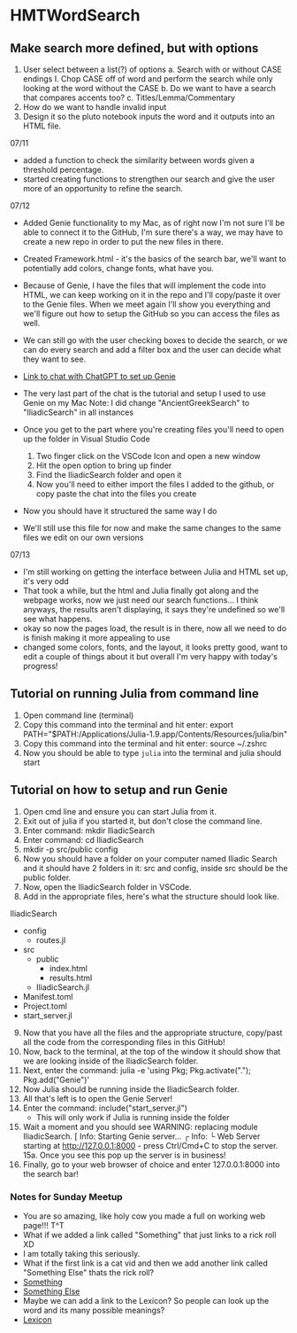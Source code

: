 # HMTWordSearch

## Make search more defined, but with options
1. User select between a list(?) of options
    a. Search with or without CASE endings
        I. Chop CASE off of word and perform the search while only looking at the word without the CASE
    b. Do we want to have a search that compares accents too?
    c. Titles/Lemma/Commentary
2. How do we want to handle invalid input
3. Design it so the pluto notebook inputs the word and it outputs into an HTML file.

07/11
- added a function to check the similarity between words given a threshold percentage.
- started creating functions to strengthen our search and give the user more of an opportunity to refine the search.

07/12
- Added Genie functionality to my Mac, as of right now I'm not sure I'll be able to connect it to the GitHub, I'm sure there's a way, we may have to create a new repo in order to put the new files in there. 
- Created Framework.html - it's the basics of the search bar, we'll want to potentially add colors, change fonts, what have you.
- Because of Genie, I have the files that will implement the code into HTML, we can keep working on it in the repo and I'll copy/paste it over to the Genie files. When we meet again I'll show you everything and we'll figure out how to setup the GitHub so you can access the files as well.
- We can still go with the user checking boxes to decide the search, or we can do every search and add a filter box and the user can decide what they want to see.

- [Link to chat with ChatGPT to set up Genie](https://chatgpt.com/share/44bb1118-f5d7-42be-ba6b-3813b28d85f4)
- The very last part of the chat is the tutorial and setup I used to use Genie on my Mac
    Note: I did change "AncientGreekSearch" to "IliadicSearch" in all instances
- Once you get to the part where you're creating files you'll need to open up the folder in Visual Studio Code
    1. Two finger click on the VSCode Icon and open a new window
    2. Hit the open option to bring up finder
    3. Find the IliadicSearch folder and open it
    4. Now you'll need to either import the files I added to the github, or copy paste the chat into the files you create
- Now you should have it structured the same way I do
- We'll still use this file for now and make the same changes to the same files we edit on our own versions

07/13
- I'm still working on getting the interface between Julia and HTML set up, it's very odd
- That took a while, but the html and Julia finally got along and the webpage works, now we just need our search functions... I think anyways, the results aren't displaying, it says they're undefined so we'll see what happens.
- okay so now the pages load, the result is in there, now all we need to do is finish making it more appealing to use
- changed some colors, fonts, and the layout, it looks pretty good, want to edit a couple of things about it but overall I'm very happy with today's progress!

## Tutorial on running Julia from command line
1. Open command line (terminal)
2. Copy this command into the terminal and hit enter: export PATH="$PATH:/Applications/Julia-1.9.app/Contents/Resources/julia/bin"
3. Copy this command into the terminal and hit enter: source ~/.zshrc
4. Now you should be able to type `julia` into the terminal and julia should start

## Tutorial on how to setup and run Genie
1. Open cmd line and ensure you can start Julia from it. 
2. Exit out of julia if you started it, but don't close the command line.
3. Enter command: mkdir IliadicSearch
4. Enter command: cd IliadicSearch
5. mkdir -p src/public config
6. Now you should have a folder on your computer named Iliadic Search and it should have 2 folders in it: src and config, inside src should be the public folder. 
7. Now, open the IliadicSearch folder in VSCode.
8. Add in the appropriate files, here's what the structure should look like.

IliadicSearch
- config
    - routes.jl
- src
    - public
        - index.html
        - results.html
    - IliadicSearch.jl
- Manifest.toml
- Project.toml
- start_server.jl

9. Now that you have all the files and the appropriate structure, copy/past all the code from the corresponding files in this GitHub!
10. Now, back to the terminal, at the top of the window it should show that we are looking inside of the IliadicSearch folder.
11. Next, enter the command: julia -e 'using Pkg; Pkg.activate("."); Pkg.add("Genie")'
12. Now Julia should be running inside the IliadicSearch folder.
13. All that's left is to open the Genie Server!
14. Enter the command: include("start_server.jl")
    - This will only work if Julia is running inside the folder
15. Wait a moment and you should see WARNING: replacing module IliadicSearch.
    [ Info: Starting Genie server...
    ┌ Info: 
    └ Web Server starting at http://127.0.0.1:8000 - press Ctrl/Cmd+C to stop the server.
15a. Once you see this pop up the server is in business!
16. Finally, go to your web browser of choice and enter 127.0.0.1:8000 into the search bar!


### Notes for Sunday Meetup
- You are so amazing, like holy cow you made a full on working web page!!! T^T
- What if we added a link called "Something" that just links to a rick roll XD
- I am totally taking this seriously.
- What if the first link is a cat vid and then we add another link called "Something Else" thats the rick roll?
- [Something](https://www.youtube.com/watch?v=FEHSMnoHIXQ&pp=ygURY2F0IHZpZGVvcyBmdW5ueSA%3D)
- [Something Else](https://www.youtube.com/watch?v=dQw4w9WgXcQ)
- Maybe we can add a link to the Lexicon? So people can look up the word and its many possible meanings?
- [Lexicon](http://folio2.furman.edu/lsj/index.html)
